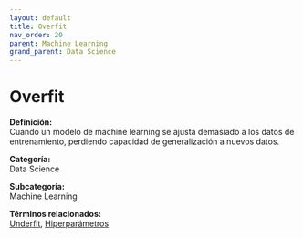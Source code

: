 ```yaml
---
layout: default
title: Overfit
nav_order: 20
parent: Machine Learning
grand_parent: Data Science
---
```


# Overfit

**Definición:**  
Cuando un modelo de machine learning se ajusta demasiado a los datos de entrenamiento, perdiendo capacidad de generalización a nuevos datos.

**Categoría:**  
Data Science  

**Subcategoría:**  
Machine Learning

**Términos relacionados:**  
[Underfit](https://maleniski.github.io/diccionario-angl-tec-mx/docs/data-science/machine-learning/underfit.html), [Hiperparámetros](https://maleniski.github.io/diccionario-angl-tec-mx/docs/data-science/machine-learning/hiperparmetros.html)

